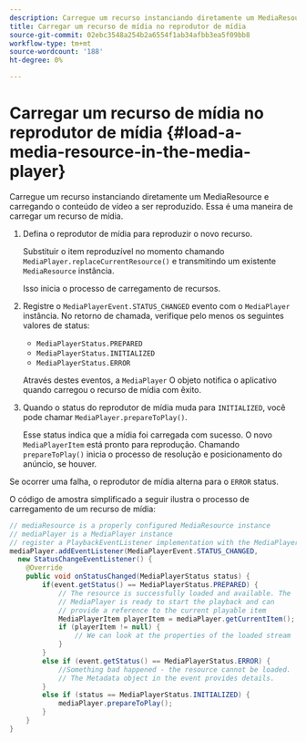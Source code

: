 ```yaml
---
description: Carregue um recurso instanciando diretamente um MediaResource e carregando o conteúdo de vídeo a ser reproduzido. Essa é uma maneira de carregar um recurso de mídia.
title: Carregar um recurso de mídia no reprodutor de mídia
source-git-commit: 02ebc3548a254b2a6554f1ab34afbb3ea5f09bb8
workflow-type: tm+mt
source-wordcount: '188'
ht-degree: 0%

---
```


# Carregar um recurso de mídia no reprodutor de mídia {#load-a-media-resource-in-the-media-player}

Carregue um recurso instanciando diretamente um MediaResource e carregando o conteúdo de vídeo a ser reproduzido. Essa é uma maneira de carregar um recurso de mídia.

1. Defina o reprodutor de mídia para reproduzir o novo recurso.

   Substituir o item reproduzível no momento chamando `MediaPlayer.replaceCurrentResource()` e transmitindo um existente `MediaResource` instância.

   Isso inicia o processo de carregamento de recursos.

1. Registre o `MediaPlayerEvent.STATUS_CHANGED` evento com o `MediaPlayer` instância. No retorno de chamada, verifique pelo menos os seguintes valores de status:

   * `MediaPlayerStatus.PREPARED`
   * `MediaPlayerStatus.INITIALIZED`
   * `MediaPlayerStatus.ERROR`

   Através destes eventos, a `MediaPlayer` O objeto notifica o aplicativo quando carregou o recurso de mídia com êxito.
1. Quando o status do reprodutor de mídia muda para `INITIALIZED`, você pode chamar `MediaPlayer.prepareToPlay()`.

   Esse status indica que a mídia foi carregada com sucesso. O novo `MediaPlayerItem` está pronto para reprodução. Chamando `prepareToPlay()` inicia o processo de resolução e posicionamento do anúncio, se houver.

Se ocorrer uma falha, o reprodutor de mídia alterna para o `ERROR` status.

O código de amostra simplificado a seguir ilustra o processo de carregamento de um recurso de mídia:

```java
// mediaResource is a properly configured MediaResource instance 
// mediaPlayer is a MediaPlayer instance 
// register a PlaybackEventListener implementation with the MediaPlayer instance 
mediaPlayer.addEventListener(MediaPlayerEvent.STATUS_CHANGED,  
  new StatusChangeEventListener() { 
    @Override 
    public void onStatusChanged(MediaPlayerStatus status) { 
        if(event.getStatus() == MediaPlayerStatus.PREPARED) { 
            // The resource is successfully loaded and available. The  
            // MediaPlayer is ready to start the playback and can 
            // provide a reference to the current playable item 
            MediaPlayerItem playerItem = mediaPlayer.getCurrentItem(); 
            if (playerItem != null) { 
                // We can look at the properties of the loaded stream 
            } 
        } 
        else if (event.getStatus() == MediaPlayerStatus.ERROR) { 
            //Something bad happened - the resource cannot be loaded. 
            // The Metadata object in the event provides details. 
        } 
        else if (status == MediaPlayerStatus.INITIALIZED) { 
            mediaPlayer.prepareToPlay(); 
        } 
    } 
} 
```
